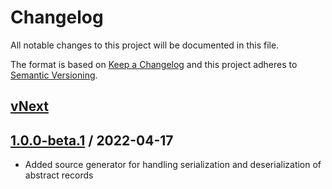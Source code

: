 
# Changelog
All notable changes to this project will be documented in this file.

The format is based on [Keep a Changelog](http://keepachangelog.com/en/1.0.0/)
and this project adheres to [Semantic Versioning](http://semver.org/spec/v2.0.0.html).

## [vNext]

## [1.0.0-beta.1] / 2022-04-17
- Added source generator for handling serialization and deserialization of abstract records

[vNext]: https://github.com/harrhp/PolymorphicJsonSourceGenerator/compare/1.0.0-beta.1...HEAD
[1.0.0-beta.1]: https://github.com/harrhp/PolymorphicJsonSourceGenerator/tree/1.0.0-beta.1

